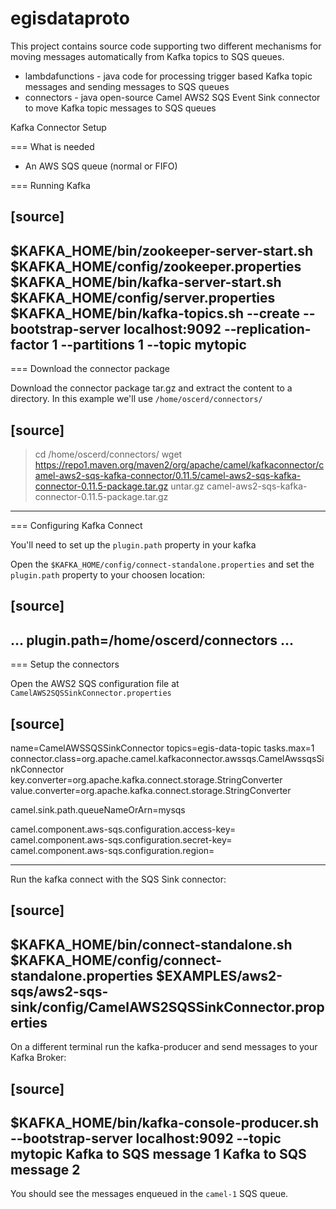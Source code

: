 # egisdataproto

This project contains source code supporting two different mechanisms for moving messages automatically from Kafka topics to SQS queues.

- lambdafunctions - java code for processing trigger based Kafka topic messages and sending messages to SQS queues
- connectors - java open-source Camel AWS2 SQS Event Sink connector to move Kafka topic messages to SQS queues

Kafka Connector Setup

=== What is needed

- An AWS SQS queue (normal or FIFO)

=== Running Kafka

[source]
----
$KAFKA_HOME/bin/zookeeper-server-start.sh $KAFKA_HOME/config/zookeeper.properties
$KAFKA_HOME/bin/kafka-server-start.sh $KAFKA_HOME/config/server.properties
$KAFKA_HOME/bin/kafka-topics.sh --create --bootstrap-server localhost:9092 --replication-factor 1 --partitions 1 --topic mytopic
----

=== Download the connector package

Download the connector package tar.gz and extract the content to a directory. In this example we'll use `/home/oscerd/connectors/`

[source]
----
> cd /home/oscerd/connectors/
> wget https://repo1.maven.org/maven2/org/apache/camel/kafkaconnector/camel-aws2-sqs-kafka-connector/0.11.5/camel-aws2-sqs-kafka-connector-0.11.5-package.tar.gz
> untar.gz camel-aws2-sqs-kafka-connector-0.11.5-package.tar.gz
----

=== Configuring Kafka Connect

You'll need to set up the `plugin.path` property in your kafka

Open the `$KAFKA_HOME/config/connect-standalone.properties` and set the `plugin.path` property to your choosen location:

[source]
----
...
plugin.path=/home/oscerd/connectors
...
----

=== Setup the connectors

Open the AWS2 SQS configuration file at `CamelAWS2SQSSinkConnector.properties`

[source]
----

name=CamelAWSSQSSinkConnector
topics=egis-data-topic
tasks.max=1
connector.class=org.apache.camel.kafkaconnector.awssqs.CamelAwssqsSinkConnector
key.converter=org.apache.kafka.connect.storage.StringConverter
value.converter=org.apache.kafka.connect.storage.StringConverter

camel.sink.path.queueNameOrArn=mysqs

camel.component.aws-sqs.configuration.access-key=<youraccesskey>
camel.component.aws-sqs.configuration.secret-key=<yoursecretkey>
camel.component.aws-sqs.configuration.region=<yourregion>

 
----

 

Run the kafka connect with the SQS Sink connector:

[source]
----
$KAFKA_HOME/bin/connect-standalone.sh $KAFKA_HOME/config/connect-standalone.properties $EXAMPLES/aws2-sqs/aws2-sqs-sink/config/CamelAWS2SQSSinkConnector.properties
----

On a different terminal run the kafka-producer and send messages to your Kafka Broker:

[source]
----
$KAFKA_HOME/bin/kafka-console-producer.sh --bootstrap-server localhost:9092 --topic mytopic
Kafka to SQS message 1
Kafka to SQS message 2
----

You should see the messages enqueued in the `camel-1` SQS queue.
 

 